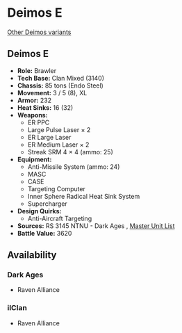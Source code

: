# Deimos E 

[Other Deimos variants](../deimos.md) 

## Deimos E 

- **Role:** Brawler 
- **Tech Base:** Clan Mixed (3140) 
- **Chassis:** 85 tons (Endo Steel) 
- **Movement:** 3 / 5 (8), XL 
- **Armor:** 232 
- **Heat Sinks:** 16 (32) 
- **Weapons:** 
  - ER PPC 
  - Large Pulse Laser × 2 
  - ER Large Laser 
  - ER Medium Laser × 2 
  - Streak SRM 4 × 4 (ammo: 25) 
- **Equipment:** 
  - Anti-Missile System (ammo: 24) 
  - MASC 
  - CASE 
  - Targeting Computer 
  - Inner Sphere Radical Heat Sink System 
  - Supercharger 
- **Design Quirks:** 
  - Anti-Aircraft Targeting 
- **Sources:** RS 3145 NTNU - Dark Ages , [Master Unit List](http://masterunitlist.info/Unit/Details/6855) 
- **Battle Value:** 3620 

## Availability 

### Dark Ages 

- Raven Alliance 

### ilClan 

- Raven Alliance 

